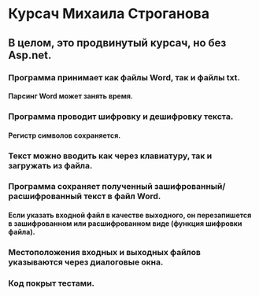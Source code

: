 # Курсач Михаила Строганова
## В целом, это продвинутый курсач, но без Asp.net.
### Программа принимает как файлы Word, так и файлы txt.
#### Парсинг Word может занять время.
### Программа проводит шифровку и дешифровку текста.
#### Регистр символов сохраняется.
### Текст можно вводить как через клавиатуру, так и загружать из файла.
### Программа сохраняет полученный зашифрованный/расшифрованный текст в файл Word.
#### Если указать входной файл в качестве выходного, он перезапишется в зашифрованном или расшифрованном виде (функция шифровки файла).
### Местоположения входных и выходных файлов указываются через диалоговые окна.
### Код покрыт тестами.
